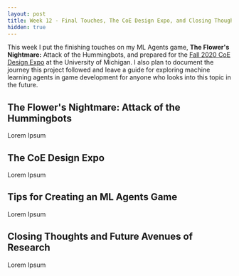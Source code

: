 ```yaml
---
layout: post
title: Week 12 - Final Touches, The CoE Design Expo, and Closing Thoughts
hidden: true
---
```


This week I put the finishing touches on my ML Agents game, **The Flower's Nightmare:** Attack of the Hummingbots, and prepared for the [Fall 2020 CoE Design Expo](https://mdp.engin.umich.edu/mdp_events/design-expo/) at the University of Michigan. I also plan to document the journey this project followed and leave a guide for exploring machine learning agents in game development for anyone who looks into this topic in the future.

## The Flower's Nightmare: Attack of the Hummingbots

Lorem Ipsum

## The CoE Design Expo

Lorem Ipsum

## Tips for Creating an ML Agents Game

Lorem Ipsum

## Closing Thoughts and Future Avenues of Research

Lorem Ipsum

